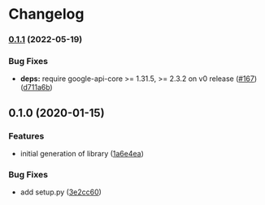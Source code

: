 # Changelog

### [0.1.1](https://github.com/googleapis/python-monitoring-dashboards/compare/v0.1.0...v0.1.1) (2022-05-19)


### Bug Fixes

* **deps:** require google-api-core >= 1.31.5, >= 2.3.2 on v0 release ([#167](https://github.com/googleapis/python-monitoring-dashboards/issues/167)) ([d711a6b](https://github.com/googleapis/python-monitoring-dashboards/commit/d711a6b7100de4f5c6e850d967f8cc8298584556))

## 0.1.0 (2020-01-15)


### Features

* initial generation of library ([1a6e4ea](https://www.github.com/googleapis/python-monitoring-dashboards/commit/1a6e4ea8c4e73d05f165f12f334590b79a14f041))


### Bug Fixes

* add setup.py ([3e2cc60](https://www.github.com/googleapis/python-monitoring-dashboards/commit/3e2cc60ce843ea3d51dfb83d4fec5d578fe59cef))
